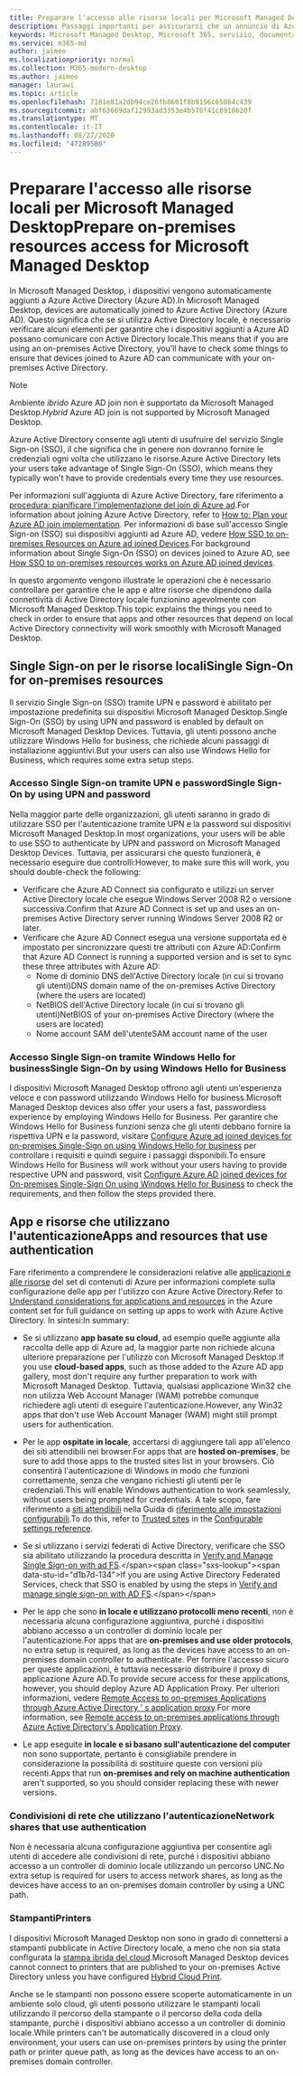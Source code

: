 ```yaml
---
title: Preparare l'accesso alle risorse locali per Microsoft Managed Desktop
description: Passaggi importanti per assicurarsi che un annuncio di Azure sia in grado di comunicare con Active Directory locale per fornire l'autenticazione
keywords: Microsoft Managed Desktop, Microsoft 365, servizio, documentazione
ms.service: m365-md
author: jaimeo
ms.localizationpriority: normal
ms.collection: M365-modern-desktop
ms.author: jaimeo
manager: laurawi
ms.topic: article
ms.openlocfilehash: 7181e81a2db94ce26fb8601f8b9156c65084c439
ms.sourcegitcommit: abf63669daf12993ad3353e4b578f41c8910b20f
ms.translationtype: MT
ms.contentlocale: it-IT
ms.lasthandoff: 08/27/2020
ms.locfileid: "47289580"
---
```

#  <a name="prepare-on-premises-resources-access-for-microsoft-managed-desktop"></a><span data-ttu-id="d1b7d-104">Preparare l'accesso alle risorse locali per Microsoft Managed Desktop</span><span class="sxs-lookup"><span data-stu-id="d1b7d-104">Prepare on-premises resources access for Microsoft Managed Desktop</span></span>

<span data-ttu-id="d1b7d-105">In Microsoft Managed Desktop, i dispositivi vengono automaticamente aggiunti a Azure Active Directory (Azure AD).</span><span class="sxs-lookup"><span data-stu-id="d1b7d-105">In Microsoft Managed Desktop, devices are automatically joined to Azure Active Directory (Azure AD).</span></span> <span data-ttu-id="d1b7d-106">Questo significa che se si utilizza Active Directory locale, è necessario verificare alcuni elementi per garantire che i dispositivi aggiunti a Azure AD possano comunicare con Active Directory locale.</span><span class="sxs-lookup"><span data-stu-id="d1b7d-106">This means that if you are using an on-premises Active Directory, you'll have to check some things to ensure that devices joined to Azure AD can communicate with your on-premises Active Directory.</span></span> 

> [!NOTE]  
> <span data-ttu-id="d1b7d-107">Ambiente *ibrido* Azure AD join non è supportato da Microsoft Managed Desktop.</span><span class="sxs-lookup"><span data-stu-id="d1b7d-107">*Hybrid* Azure AD join is not supported by Microsoft Managed Desktop.</span></span>

<span data-ttu-id="d1b7d-108">Azure Active Directory consente agli utenti di usufruire del servizio Single Sign-on (SSO), il che significa che in genere non dovranno fornire le credenziali ogni volta che utilizzano le risorse.</span><span class="sxs-lookup"><span data-stu-id="d1b7d-108">Azure Active Directory lets your users take advantage of Single Sign-On (SSO), which means they typically won't have to provide credentials every time they use resources.</span></span>

<span data-ttu-id="d1b7d-109">Per informazioni sull'aggiunta di Azure Active Directory, fare riferimento a [procedura: pianificare l'implementazione del join di Azure ad](https://docs.microsoft.com/azure/active-directory/devices/azureadjoin-plan).</span><span class="sxs-lookup"><span data-stu-id="d1b7d-109">For information about joining Azure Active Directory, refer to [How to: Plan your Azure AD join implementation](https://docs.microsoft.com/azure/active-directory/devices/azureadjoin-plan).</span></span> <span data-ttu-id="d1b7d-110">Per informazioni di base sull'accesso Single Sign-on (SSO) sui dispositivi aggiunti ad Azure AD, vedere [How SSO to on-premises Resources on Azure ad joined Devices](https://docs.microsoft.com/azure/active-directory/devices/azuread-join-sso#how-it-works).</span><span class="sxs-lookup"><span data-stu-id="d1b7d-110">For background information about Single Sign-On (SSO) on devices joined to Azure AD, see [How SSO to on-premises resources works on Azure AD joined devices](https://docs.microsoft.com/azure/active-directory/devices/azuread-join-sso#how-it-works).</span></span>


<span data-ttu-id="d1b7d-111">In questo argomento vengono illustrate le operazioni che è necessario controllare per garantire che le app e altre risorse che dipendono dalla connettività di Active Directory locale funzionino agevolmente con Microsoft Managed Desktop.</span><span class="sxs-lookup"><span data-stu-id="d1b7d-111">This topic explains the things you need to check in order to ensure that apps and other resources that depend on local Active Directory connectivity will work smoothly with Microsoft Managed Desktop.</span></span>


## <a name="single-sign-on-for-on-premises-resources"></a><span data-ttu-id="d1b7d-112">Single Sign-on per le risorse locali</span><span class="sxs-lookup"><span data-stu-id="d1b7d-112">Single Sign-On for on-premises resources</span></span>

<span data-ttu-id="d1b7d-113">Il servizio Single Sign-on (SSO) tramite UPN e password è abilitato per impostazione predefinita sui dispositivi Microsoft Managed Desktop.</span><span class="sxs-lookup"><span data-stu-id="d1b7d-113">Single Sign-On (SSO) by using UPN and password is enabled by default on Microsoft Managed Desktop Devices.</span></span> <span data-ttu-id="d1b7d-114">Tuttavia, gli utenti possono anche utilizzare Windows Hello for business, che richiede alcuni passaggi di installazione aggiuntivi.</span><span class="sxs-lookup"><span data-stu-id="d1b7d-114">But your users can also use Windows Hello for Business, which requires some extra setup steps.</span></span> 

### <a name="single-sign-on-by-using-upn-and-password"></a><span data-ttu-id="d1b7d-115">Accesso Single Sign-on tramite UPN e password</span><span class="sxs-lookup"><span data-stu-id="d1b7d-115">Single Sign-On by using UPN and password</span></span>

<span data-ttu-id="d1b7d-116">Nella maggior parte delle organizzazioni, gli utenti saranno in grado di utilizzare SSO per l'autenticazione tramite UPN e la password sui dispositivi Microsoft Managed Desktop.</span><span class="sxs-lookup"><span data-stu-id="d1b7d-116">In most organizations, your users will be able to use SSO to authenticate by UPN and password on Microsoft Managed Desktop Devices.</span></span> <span data-ttu-id="d1b7d-117">Tuttavia, per assicurarsi che questo funzionerà, è necessario eseguire due controlli:</span><span class="sxs-lookup"><span data-stu-id="d1b7d-117">However, to make sure this will work, you should double-check the following:</span></span>

- <span data-ttu-id="d1b7d-118">Verificare che Azure AD Connect sia configurato e utilizzi un server Active Directory locale che esegue Windows Server 2008 R2 o versione successiva.</span><span class="sxs-lookup"><span data-stu-id="d1b7d-118">Confirm that Azure AD Connect is set up and uses an on-premises Active Directory server running Windows Server 2008 R2 or later.</span></span>
- <span data-ttu-id="d1b7d-119">Verificare che Azure AD Connect esegua una versione supportata ed è impostato per sincronizzare questi tre attributi con Azure AD:</span><span class="sxs-lookup"><span data-stu-id="d1b7d-119">Confirm that Azure AD Connect is running a supported version and is set to sync these three attributes with Azure AD:</span></span> 
    - <span data-ttu-id="d1b7d-120">Nome di dominio DNS dell'Active Directory locale (in cui si trovano gli utenti)</span><span class="sxs-lookup"><span data-stu-id="d1b7d-120">DNS domain name of the on-premises Active Directory (where the users are located)</span></span>
    - <span data-ttu-id="d1b7d-121">NetBIOS dell'Active Directory locale (in cui si trovano gli utenti)</span><span class="sxs-lookup"><span data-stu-id="d1b7d-121">NetBIOS of your on-premises Active Directory (where the users are located)</span></span>
    - <span data-ttu-id="d1b7d-122">Nome account SAM dell'utente</span><span class="sxs-lookup"><span data-stu-id="d1b7d-122">SAM account name of the user</span></span>


### <a name="single-sign-on-by-using-windows-hello-for-business"></a><span data-ttu-id="d1b7d-123">Accesso Single Sign-on tramite Windows Hello for business</span><span class="sxs-lookup"><span data-stu-id="d1b7d-123">Single Sign-On by using Windows Hello for Business</span></span>

<span data-ttu-id="d1b7d-124">I dispositivi Microsoft Managed Desktop offrono agli utenti un'esperienza veloce e con password utilizzando Windows Hello for business.</span><span class="sxs-lookup"><span data-stu-id="d1b7d-124">Microsoft Managed Desktop devices also offer your users a fast, passwordless experience by employing Windows Hello for Business.</span></span> <span data-ttu-id="d1b7d-125">Per garantire che Windows Hello for Business funzioni senza che gli utenti debbano fornire la rispettiva UPN e la password, visitare [Configure Azure ad joined devices for on-premises Single-Sign on using Windows Hello for business](https://docs.microsoft.com/windows/security/identity-protection/hello-for-business/hello-hybrid-aadj-sso-base) per controllare i requisiti e quindi seguire i passaggi disponibili.</span><span class="sxs-lookup"><span data-stu-id="d1b7d-125">To ensure Windows Hello for Business will work without your users having to provide respective UPN and password, visit [Configure Azure AD joined devices for On-premises Single-Sign On using Windows Hello for Business](https://docs.microsoft.com/windows/security/identity-protection/hello-for-business/hello-hybrid-aadj-sso-base) to check the requirements, and then follow the steps provided there.</span></span>


## <a name="apps-and-resources-that-use-authentication"></a><span data-ttu-id="d1b7d-126">App e risorse che utilizzano l'autenticazione</span><span class="sxs-lookup"><span data-stu-id="d1b7d-126">Apps and resources that use authentication</span></span>

<span data-ttu-id="d1b7d-127">Fare riferimento a comprendere le considerazioni relative alle [applicazioni e alle risorse](https://docs.microsoft.com/azure/active-directory/devices/azureadjoin-plan#understand-considerations-for-applications-and-resources) del set di contenuti di Azure per informazioni complete sulla configurazione delle app per l'utilizzo con Azure Active Directory.</span><span class="sxs-lookup"><span data-stu-id="d1b7d-127">Refer to [Understand considerations for applications and resources](https://docs.microsoft.com/azure/active-directory/devices/azureadjoin-plan#understand-considerations-for-applications-and-resources) in the Azure content set for full guidance on setting up apps to work with Azure Active Directory.</span></span> <span data-ttu-id="d1b7d-128">In sintesi:</span><span class="sxs-lookup"><span data-stu-id="d1b7d-128">In summary:</span></span>


- <span data-ttu-id="d1b7d-129">Se si utilizzano **app basate su cloud**, ad esempio quelle aggiunte alla raccolta delle app di Azure ad, la maggior parte non richiede alcuna ulteriore preparazione per l'utilizzo con Microsoft Managed Desktop.</span><span class="sxs-lookup"><span data-stu-id="d1b7d-129">If you use **cloud-based apps**, such as those added to the Azure AD app gallery, most don't require any further preparation to work with Microsoft Managed Desktop.</span></span> <span data-ttu-id="d1b7d-130">Tuttavia, qualsiasi applicazione Win32 che non utilizza Web Account Manager (WAM) potrebbe comunque richiedere agli utenti di eseguire l'autenticazione.</span><span class="sxs-lookup"><span data-stu-id="d1b7d-130">However, any Win32 apps that don't use Web Account Manager (WAM) might still prompt users for authentication.</span></span>

- <span data-ttu-id="d1b7d-131">Per le app **ospitate in locale**, accertarsi di aggiungere tali app all'elenco dei siti attendibili nei browser.</span><span class="sxs-lookup"><span data-stu-id="d1b7d-131">For apps that are **hosted on-premises**, be sure to add those apps to the trusted sites list in your browsers.</span></span> <span data-ttu-id="d1b7d-132">Ciò consentirà l'autenticazione di Windows in modo che funzioni correttamente, senza che vengano richiesti gli utenti per le credenziali.</span><span class="sxs-lookup"><span data-stu-id="d1b7d-132">This will enable Windows authentication to work seamlessly, without users being prompted for credentials.</span></span> <span data-ttu-id="d1b7d-133">A tale scopo, fare riferimento a [siti attendibili](https://docs.microsoft.com/microsoft-365/managed-desktop/working-with-managed-desktop/config-setting-ref#trusted-sites) nella Guida di [riferimento alle impostazioni configurabili](https://docs.microsoft.com/microsoft-365/managed-desktop/working-with-managed-desktop/config-setting-ref).</span><span class="sxs-lookup"><span data-stu-id="d1b7d-133">To do this, refer to [Trusted sites](https://docs.microsoft.com/microsoft-365/managed-desktop/working-with-managed-desktop/config-setting-ref#trusted-sites) in the [Configurable settings reference](https://docs.microsoft.com/microsoft-365/managed-desktop/working-with-managed-desktop/config-setting-ref).</span></span>

- <span data-ttu-id="d1b7d-134">Se si utilizzano i servizi federati di Active Directory, verificare che SSO sia abilitato utilizzando la procedura descritta in [Verify and Manage Single Sign-on with ad FS](https://docs.microsoft.com/previous-versions/azure/azure-services/jj151809(v=azure.100)).</span><span class="sxs-lookup"><span data-stu-id="d1b7d-134">If you are using Active Directory Federated Services, check that SSO is enabled by using the steps in [Verify and manage single sign-on with AD FS](https://docs.microsoft.com/previous-versions/azure/azure-services/jj151809(v=azure.100)).</span></span> 

- <span data-ttu-id="d1b7d-135">Per le app che sono **in locale e utilizzano protocolli meno recenti**, non è necessaria alcuna configurazione aggiuntiva, purché i dispositivi abbiano accesso a un controller di dominio locale per l'autenticazione.</span><span class="sxs-lookup"><span data-stu-id="d1b7d-135">For apps that are **on-premises and use older protocols**, no extra setup is required, as long as the devices have access to an on-premises domain controller to authenticate.</span></span> <span data-ttu-id="d1b7d-136">Per fornire l'accesso sicuro per queste applicazioni, è tuttavia necessario distribuire il proxy di applicazione Azure AD.</span><span class="sxs-lookup"><span data-stu-id="d1b7d-136">To provide secure access for these applications, however, you should deploy Azure AD Application Proxy.</span></span> <span data-ttu-id="d1b7d-137">Per ulteriori informazioni, vedere [Remote Access to on-premises Applications through Azure Active Directory ' s application proxy](https://docs.microsoft.com/azure/active-directory/manage-apps/application-proxy).</span><span class="sxs-lookup"><span data-stu-id="d1b7d-137">For more information, see [Remote access to on-premises applications through Azure Active Directory's Application Proxy](https://docs.microsoft.com/azure/active-directory/manage-apps/application-proxy).</span></span>

- <span data-ttu-id="d1b7d-138">Le app eseguite **in locale e si basano sull'autenticazione del computer** non sono supportate, pertanto è consigliabile prendere in considerazione la possibilità di sostituire queste con versioni più recenti.</span><span class="sxs-lookup"><span data-stu-id="d1b7d-138">Apps that run **on-premises and rely on machine authentication** aren't supported, so you should consider replacing these with newer versions.</span></span>

### <a name="network-shares-that-use-authentication"></a><span data-ttu-id="d1b7d-139">Condivisioni di rete che utilizzano l'autenticazione</span><span class="sxs-lookup"><span data-stu-id="d1b7d-139">Network shares that use authentication</span></span>

<span data-ttu-id="d1b7d-140">Non è necessaria alcuna configurazione aggiuntiva per consentire agli utenti di accedere alle condivisioni di rete, purché i dispositivi abbiano accesso a un controller di dominio locale utilizzando un percorso UNC.</span><span class="sxs-lookup"><span data-stu-id="d1b7d-140">No extra setup is required for users to access network shares, as long as the devices have access to an on-premises domain controller by using a UNC path.</span></span>

### <a name="printers"></a><span data-ttu-id="d1b7d-141">Stampanti</span><span class="sxs-lookup"><span data-stu-id="d1b7d-141">Printers</span></span>

<span data-ttu-id="d1b7d-142">I dispositivi Microsoft Managed Desktop non sono in grado di connettersi a stampanti pubblicate in Active Directory locale, a meno che non sia stata configurata la [stampa ibrida del cloud](https://docs.microsoft.com/windows-server/administration/hybrid-cloud-print/hybrid-cloud-print-deploy).</span><span class="sxs-lookup"><span data-stu-id="d1b7d-142">Microsoft Managed Desktop devices cannot connect to printers that are published to your on-premises Active Directory unless you have configured [Hybrid Cloud Print](https://docs.microsoft.com/windows-server/administration/hybrid-cloud-print/hybrid-cloud-print-deploy).</span></span>

<span data-ttu-id="d1b7d-143">Anche se le stampanti non possono essere scoperte automaticamente in un ambiente solo cloud, gli utenti possono utilizzare le stampanti locali utilizzando il percorso della stampante o il percorso della coda della stampante, purché i dispositivi abbiano accesso a un controller di dominio locale.</span><span class="sxs-lookup"><span data-stu-id="d1b7d-143">While printers can't be automatically discovered in a cloud only environment, your users can use on-premises printers by using the printer path or printer queue path, as long as the devices have access to an on-premises domain controller.</span></span>

<!--add fuller material on printers when available-->
